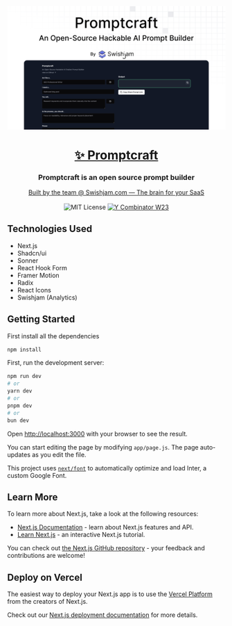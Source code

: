 ![Promptcraft](https://raw.githubusercontent.com/swishjam/promptcraft/master/public/og-x-fb.png)

<div align="center">
  <a href="https://promptcraft.swishjam.com">
    <h1>✨ Promptcraft</h1>
  </a>
<div>

<h3>
  Promptcraft is an open source prompt builder 
</h3>
<a href="https://swishjam.com">
  Built by the team @ Swishjam.com — The brain for your SaaS
</a>

</br>
</br>
<img src="https://img.shields.io/badge/License-MIT-red.svg?style=flat-square" alt="MIT License">
<a href="https://www.ycombinator.com/companies/swishjam"><img src="https://img.shields.io/badge/Y%20Combinator-W23-orange?style=flat-square" alt="Y Combinator W23"></a>

<div align="left" />

## Technologies Used
- Next.js
- Shadcn/ui
- Sonner
- React Hook Form 
- Framer Motion
- Radix
- React Icons
- Swishjam (Analytics)

## Getting Started

First install all the dependencies
```bash
npm install 
```

First, run the development server:

```bash
npm run dev
# or
yarn dev
# or
pnpm dev
# or
bun dev
```

Open [http://localhost:3000](http://localhost:3000) with your browser to see the result.

You can start editing the page by modifying `app/page.js`. The page auto-updates as you edit the file.

This project uses [`next/font`](https://nextjs.org/docs/basic-features/font-optimization) to automatically optimize and load Inter, a custom Google Font.

## Learn More

To learn more about Next.js, take a look at the following resources:

- [Next.js Documentation](https://nextjs.org/docs) - learn about Next.js features and API.
- [Learn Next.js](https://nextjs.org/learn) - an interactive Next.js tutorial.

You can check out [the Next.js GitHub repository](https://github.com/vercel/next.js/) - your feedback and contributions are welcome!

## Deploy on Vercel

The easiest way to deploy your Next.js app is to use the [Vercel Platform](https://vercel.com/new?utm_medium=default-template&filter=next.js&utm_source=create-next-app&utm_campaign=create-next-app-readme) from the creators of Next.js.

Check out our [Next.js deployment documentation](https://nextjs.org/docs/deployment) for more details.